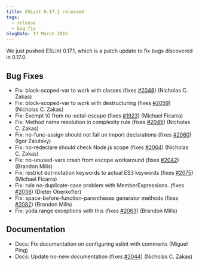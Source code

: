```yaml
---
title: ESLint 0.17.1 released
tags:
  - release
  - bug fix
blogDate: 17 March 2015
---
```


We just pushed ESLint 0.17.1, which is a patch update to fix bugs discovered in 0.17.0.

## Bug Fixes

* Fix: block-scoped-var to work with classes (fixes [#2048](https://github.com/eslint/eslint/issues/2048)) (Nicholas C. Zakas)
* Fix: block-scoped-var to work with destructuring (fixes [#2059](https://github.com/eslint/eslint/issues/2059)) (Nicholas C. Zakas)
* Fix: Exempt \0 from no-octal-escape (fixes [#1923](https://github.com/eslint/eslint/issues/1923)) (Michael Ficarra)
* Fix: Method name resolution in complexity rule (fixes [#2049](https://github.com/eslint/eslint/issues/2049)) (Nicholas C. Zakas)
* Fix: no-func-assign should not fail on import declarations (fixes [#2060](https://github.com/eslint/eslint/issues/2060)) (Igor Zalutsky)
* Fix: no-redeclare should check Node.js scope (fixes [#2064](https://github.com/eslint/eslint/issues/2064)) (Nicholas C. Zakas)
* Fix: no-unused-vars crash from escope workaround (fixes [#2042](https://github.com/eslint/eslint/issues/2042)) (Brandon Mills)
* Fix: restrict dot-notation keywords to actual ES3 keywords (fixes [#2075](https://github.com/eslint/eslint/issues/2075)) (Michael Ficarra)
* Fix: rule no-duplicate-case problem with MemberExpressions. (fixes [#2038](https://github.com/eslint/eslint/issues/2038)) (Dieter Oberkofler)
* Fix: space-before-function-parentheses generator methods (fixes [#2082](https://github.com/eslint/eslint/issues/2082)) (Brandon Mills)
* Fix: yoda range exceptions with this (fixes [#2063](https://github.com/eslint/eslint/issues/2063)) (Brandon Mills)

## Documentation

* Docs: Fix documentation on configuring eslint with comments (Miguel Ping)
* Docs: Update no-new documentation (fixes [#2044](https://github.com/eslint/eslint/issues/2044)) (Nicholas C. Zakas)
